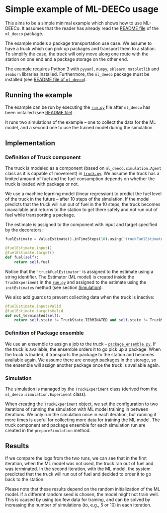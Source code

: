# Simple example of ML-DEECo usage

This aims to be a simple minimal example which shows how to use ML-DEECo. It assumes that the reader has already read the [README file](../../../ml_deeco/README.md) of the `ml_deeco` package.

The example models a package transportation use case. We assume to have a truck which can pick up packages and transport them to a station. To simplify the case, the truck will only move along one route with the station on one end and a package storage on the other end.

The example requires Python 3 with `pyyaml`, `numpy`, `sklearn`, `matplotlib` and `seaborn` libraries installed. Furthermore, the `ml_deeco` package must be installed (see [README file of `ml_deeco`](../../../ml_deeco/README.md#installation)).

## Running the example

The example can be run by executing the [`run.py`](run.py) file after `ml_deeco` has been installed (see [README file](../../../ml_deeco/README.md)).

It runs two simulations of the example &ndash; one to collect the data for the ML model, and a second one to use the trained model during the simulation.

## Implementation

### Definition of Truck component

The truck is modeled as a component (based on `ml_deeco.simulation.Agent` class as it is capable of movement) in [`truck.py`](truck.py). We assume the truck has a limited amount of fuel and the fuel consumption depends on whether the truck is loaded with package or not.

We use a machine learning model (linear regression) to predict the fuel level of the truck in the future &ndash; after 10 steps of the simulation. If the model predicts that the truck will run out of fuel in the 10 steps, the truck becomes unavailable and returns to the station to get there safely and not run out of fuel while transporting a package.

The estimate is assigned to the component with input and target specified by the decorators:
```py
fuelEstimate = ValueEstimate().inTimeSteps(10).using('truckFuelEstimator')

@fuelEstimate.input()
@fuelEstimate.target()
def fuel(self):
    return self.fuel
```

Notice that the `'truckFuelEstimator'` is assigned to the estimate using a string identifier. The Estimator (ML model) is created inside the `TruckExperiment` in the [`run.py`](run.py) and assigned to the estimate using the `initEstimates` method (see section [Simulation](#simulation)).

We also add guards to prevent collecting data when the truck is inactive:
```py
@fuelEstimate.inputsValid
@fuelEstimate.targetsValid
def not_terminated(self):
    return self.state != TruckState.TERMINATED and self.state != TruckState.AT_STATION
```

### Definition of Package ensemble

We use an ensemble to assign a job to the truck &ndash; [`package_ensemble.py`](package_ensemble.py). If the truck is available, the ensemble orders it to go pick up a package. When the truck is loaded, it transports the package to the station and becomes available again. We assume there are enough packages in the storage, so the ensemble will assign another package once the truck is available again.

### Simulation

The simulation is managed by the `TruckExperiment` class (derived from the `ml_deeco.simulation.Experiment` class).

When creating the `TruckExperiment` object, we set the configuration to two iterations of running the simulation with ML model training in between iterations. We only run the simulation once in each iteration, but running it more times is useful for collecting more data for training the ML model. The truck component and package ensemble for each simulation run are created in the `prepareSimulation` method.

## Results

If we compare the logs from the two runs, we can see that in the first iteration, when the ML model was not used, the truck ran out of fuel and was terminated. In the second iteration, with the ML model, the system predicted that the truck will run out of fuel and decided to order it to go back to the station.

Please note that these results depend on the random initialization of the ML model. If a different random seed is chosen, the model might not train well. This is caused by using too few data for training, and can be solved by increasing the number of simulations (to, e.g., 5 or 10) in each iteration.
